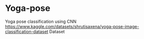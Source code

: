 # Yoga-pose
Yoga pose  classification using CNN
https://www.kaggle.com/datasets/shrutisaxena/yoga-pose-image-classification-dataset
Dataset
